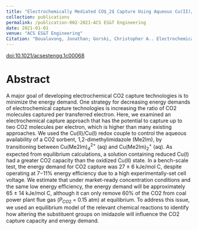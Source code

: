 ```yaml
---
title: "Electrochemically Mediated CO$_2$ Capture Using Aqueous Cu(II)/Cu(I) Imidazole Complexes"
collection: publications
permalink: /publication-002-2021-ACS ES&T Engineering
date: 2021-01-01
venue: "ACS ES&T Engineering"
Citation: "Boualavong, Jonathan; Gorski, Christopher A.. Electrochemically Mediated CO$_2$ Capture Using Aqueous Cu(II)/Cu(I) Imidazole Complexes. <i>ACS ES&T Engineering</i> vol. 1, 1084-1093. 2021"
---
```

[doi:10.1021/acsestengg.1c00068](https://pubs.acs.org/articlesonrequest/AOR-FQRBAK6KIB94CXP8KTUX)

# Abstract
A major goal of developing electrochemical CO2 capture technologies is to minimize the energy demand. One strategy for decreasing energy demands of electrochemical capture technologies is increasing the ratio of CO2 molecules captured per transferred electron. Here, we examined an electrochemical capture approach that has the potential to capture up to two CO2 molecules per electron, which is higher than many existing approaches. We used the Cu(II)/Cu(I) redox couple to control the aqueous availability of a CO2 sorbent, 1,2-dimethylimidazole (Me2Im), by transitioning between Cu(Me2Im$)^{2+}_{4}$ (aq) and Cu(Me2Im$)^{+}_{2}$ (aq). As expected from equilibrium calculations, a solution containing reduced Cu(I) had a greater CO2 capacity than the oxidized Cu(II) state. In a bench-scale test, the energy demand for CO2 capture was 27 $\pm$ 6 kJe/mol C, despite operating at 7−11% energy eﬃciency due to a high experimentally-set cell voltage. We estimate that under market-ready concentration conditions and the same low energy eﬃciency, the energy demand will be approximately 65 $\pm$ 14 kJe/mol C, although it can only remove 60% of the CO2 from coal power plant ﬂue gas ($P_{CO2}$ = 0.15 atm) at equilibrium. To address this issue, we used an equilibrium model of the relevant chemical reactions to identify how altering the substituent groups on imidazole will inﬂuence the CO2 capture capacity and energy demand.
